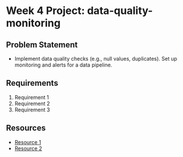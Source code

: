 # Week 4 Project: data-quality-monitoring

## Problem Statement
- Implement data quality checks (e.g., null values, duplicates). Set up monitoring and alerts for a data pipeline.

## Requirements
1. Requirement 1
2. Requirement 2
3. Requirement 3

## Resources
- [Resource 1](https://example.com)
- [Resource 2](https://example.com)
